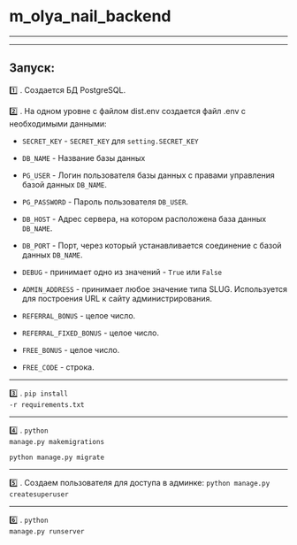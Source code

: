 # m_olya_nail_backend
___
____
## Запуск:
:one: . Создается БД PostgreSQL.

:two: . На одном уровне с файлом dist.env создается файл .env с необходимыми данными:

- `SECRET_KEY` - `SECRET_KEY` для `setting.SECRET_KEY` 


- `DB_NAME` - Название базы данных
   

- `PG_USER` - Логин пользователя базы данных с правами управления базой данных `DB_NAME`.
   

- `PG_PASSWORD` - Пароль пользователя `DB_USER`.
   

- `DB_HOST` - Адрес сервера, на котором расположена база данных  `DB_NAME`.
   

- `DB_PORT` - Порт, через который устанавливается соединение с базой данных `DB_NAME`.
  

- `DEBUG` - принимает одно из значений - `True` или `False`  
  

- `ADMIN_ADDRESS` - принимает любое значение типа SLUG. Используется для построения 
   URL к сайту администрирования. 
  

- `REFERRAL_BONUS` - целое число. 
  

- `REFERRAL_FIXED_BONUS` - целое число. 


- `FREE_BONUS` - целое число. 


- `FREE_CODE` - строка.

___

:three: . <code>pip install -r requirements.txt</code>

___
:four: . <code>python manage.py makemigrations</code>
   
   <code>python manage.py migrate</code>
___

:five: . Создаем пользователя для доступа в админке:
   <code>python manage.py createsuperuser</code>
___

:six: . <code>python manage.py runserver</code>